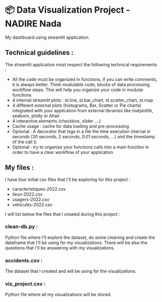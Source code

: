 # 📦 Data Visualization Project - NADIRE Nada

My dashboard using streamlit application.

## Technical guidelines :

The streamlit application must respect the following technical requirements :
- All the code must be organized in functions, if you can write comments, it is always better. Think modulable code, blocks of data processing, workflow steps. This will help you organize your code in modular functions
- 4 internal streamlit plots : st.line, st.bar_chart, st.scatter_chart, st.map
- 4 different external plots (histograms, Bar, Scatter or Pie charts) integrated with your application from external librairies like matplotlib, seaborn, plotly or Altair
- 4 interactive elements (checkbox, slider ....)
- Cache usage : cache for data loading and pre-processing
- Optional : A decorator that logs in a file the time execution interval in seconds (30 seconds, 2 seconds, 0.01 seconds, ...) and the timestamp of the call ()
- Optional : try to organize your functions calls into a main function in order to have a clear workflow of your application

## My files : 

I have four initial csv files that I'll be exploring for this project : 
- caracteristiques-2022.csv
- lieux-2022.csv
- usagers-2022.csv
- vehicules-2022.csv

I will list below the files that I created during this project : 

### clean-db.py : 

Python file where I'll explore the dataset, do some cleaning and create the dataframe that I'll be using for my visualizations.
There will be also the questions that I'll be answering with my visualizations.

### accidents.csv : 

The dataset that I created and will be using for the visualizations.

### viz_project.csv : 
Python file where all my visualizations will be stored.

